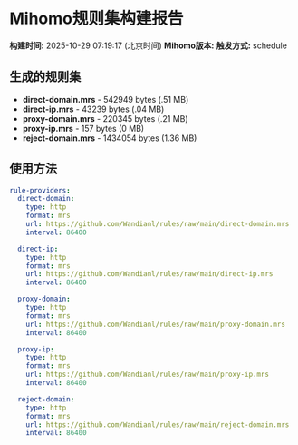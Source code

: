 # Mihomo规则集构建报告

**构建时间:** 2025-10-29 07:19:17 (北京时间)
**Mihomo版本:** 
**触发方式:** schedule

## 生成的规则集

- **direct-domain.mrs** - 542949 bytes (.51 MB)
- **direct-ip.mrs** - 43239 bytes (.04 MB)
- **proxy-domain.mrs** - 220345 bytes (.21 MB)
- **proxy-ip.mrs** - 157 bytes (0 MB)
- **reject-domain.mrs** - 1434054 bytes (1.36 MB)

## 使用方法

```yaml
rule-providers:
  direct-domain:
    type: http
    format: mrs
    url: https://github.com/Wandianl/rules/raw/main/direct-domain.mrs
    interval: 86400

  direct-ip:
    type: http
    format: mrs
    url: https://github.com/Wandianl/rules/raw/main/direct-ip.mrs
    interval: 86400

  proxy-domain:
    type: http
    format: mrs
    url: https://github.com/Wandianl/rules/raw/main/proxy-domain.mrs
    interval: 86400

  proxy-ip:
    type: http
    format: mrs
    url: https://github.com/Wandianl/rules/raw/main/proxy-ip.mrs
    interval: 86400

  reject-domain:
    type: http
    format: mrs
    url: https://github.com/Wandianl/rules/raw/main/reject-domain.mrs
    interval: 86400

```
